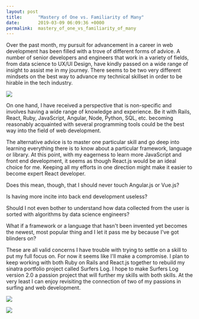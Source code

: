 ```yaml
---
layout: post
title:      "Mastery of One vs. Familiarity of Many"
date:       2019-03-09 06:09:36 +0000
permalink:  mastery_of_one_vs_familiarity_of_many
---
```


Over the past month, my pursuit for advancement in a career in web development has been filled with a trove of different forms of advice. A number of senior developers and engineers that work in a variety of fields, from data science to UX/UI Design, have kindly passed on a wide range of insight to assist me in my journey. There seems to be two very different mindsets on the best way to advance my technical skillset in order to be hirable in the tech industry.

![](https://pradosoft.com/wp-content/uploads/2018/08/aprender-programacion-web.jpg)

On one hand, I have received a perspective that is non-specific and involves having a wide range of knowledge and experience. Be it with Rails, React, Ruby, JavaScript, Angular, Node, Python, SQL, etc. becoming reasonably acquainted with several programming tools could be the best way into the field of web development.

The alternative advice is to master one particular skill and go deep into learning everything there is to know about a particular framework, language or library. At this point, with my eagerness to learn more JavaScript and front end development, it seems as though React.js would be an ideal choice for me. Keeping all my efforts in one direction might make it easier to become expert React developer.

Does this mean, though, that I should never touch Angular.js or Vue.js?

Is having more incite into back end development useless?

Should I not even bother to understand how data collected from the user is sorted with algorithms by data science engineers?

What if a framework or a language that hasn't been invented yet becomes the newest, most popular thing and I let it pass me by because I've got blinders on?

These are all valid concerns I have trouble with trying to settle on a skill to put my full focus on. For now it seems like I'll make a compromise. I plan to keep working with both Ruby on Rails and React.js together to rebuild my sinatra portfolio project called Surfers Log. I hope to make Surfers Log version 2.0 a passion project that will further my skills with both skills. At the very least I can enjoy revisiting the connection of two of my passions in surfing and web development.

![](https://media.giphy.com/media/rWEr9G9dTWBG/giphy.gif)

![](https://cdn-images-1.medium.com/max/1600/1*WrTJIm4nXuLskbgahRNEQA.gif)
